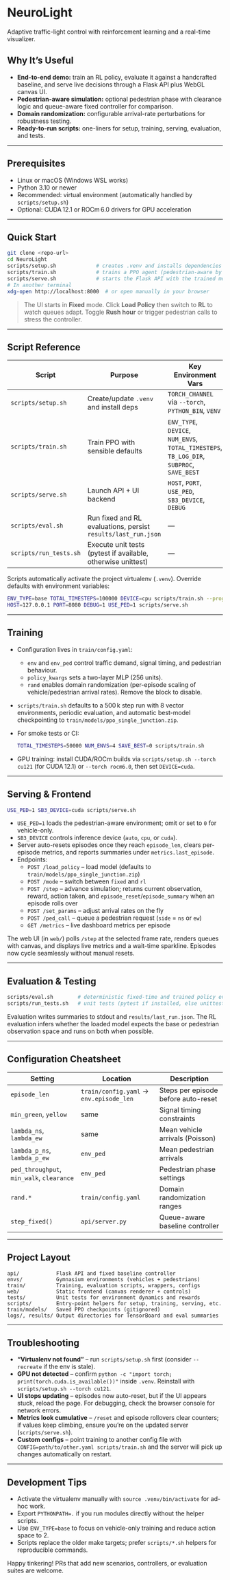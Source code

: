 # NeuroLight

Adaptive traffic-light control with reinforcement learning and a real-time visualizer.

## Why It’s Useful
- **End-to-end demo:** train an RL policy, evaluate it against a handcrafted baseline, and serve live decisions through a Flask API plus WebGL canvas UI.
- **Pedestrian-aware simulation:** optional pedestrian phase with clearance logic and queue-aware fixed controller for comparison.
- **Domain randomization:** configurable arrival-rate perturbations for robustness testing.
- **Ready-to-run scripts:** one-liners for setup, training, serving, evaluation, and tests.

---

## Prerequisites
- Linux or macOS (Windows WSL works)
- Python 3.10 or newer
- Recommended: virtual environment (automatically handled by `scripts/setup.sh`)
- Optional: CUDA 12.1 or ROCm 6.0 drivers for GPU acceleration

---

## Quick Start
```bash
git clone <repo-url>
cd NeuroLight
scripts/setup.sh             # creates .venv and installs dependencies
scripts/train.sh             # trains a PPO agent (pedestrian-aware by default)
scripts/serve.sh             # starts the Flask API with the trained model
# In another terminal
xdg-open http://localhost:8000  # or open manually in your browser
```

> The UI starts in **Fixed** mode. Click **Load Policy** then switch to **RL** to watch queues adapt. Toggle **Rush hour** or trigger pedestrian calls to stress the controller.

---

## Script Reference

| Script | Purpose | Key Environment Vars |
| --- | --- | --- |
| `scripts/setup.sh` | Create/update `.venv` and install deps | `TORCH_CHANNEL` via `--torch`, `PYTHON_BIN`, `VENV` |
| `scripts/train.sh` | Train PPO with sensible defaults | `ENV_TYPE`, `DEVICE`, `NUM_ENVS`, `TOTAL_TIMESTEPS`, `TB_LOG_DIR`, `SUBPROC`, `SAVE_BEST` |
| `scripts/serve.sh` | Launch API + UI backend | `HOST`, `PORT`, `USE_PED`, `SB3_DEVICE`, `DEBUG` |
| `scripts/eval.sh` | Run fixed and RL evaluations, persist `results/last_run.json` | — |
| `scripts/run_tests.sh` | Execute unit tests (pytest if available, otherwise unittest) | — |

Scripts automatically activate the project virtualenv (`.venv`). Override defaults with environment variables:

```bash
ENV_TYPE=base TOTAL_TIMESTEPS=100000 DEVICE=cpu scripts/train.sh --progress_bar
HOST=127.0.0.1 PORT=8080 DEBUG=1 USE_PED=1 scripts/serve.sh
```

---

## Training

- Configuration lives in `train/config.yaml`:
  - `env` and `env_ped` control traffic demand, signal timing, and pedestrian behaviour.
  - `policy_kwargs` sets a two-layer MLP (256 units).
  - `rand` enables domain randomization (per-episode scaling of vehicle/pedestrian arrival rates). Remove the block to disable.
- `scripts/train.sh` defaults to a 500 k step run with 8 vector environments, periodic evaluation, and automatic best-model checkpointing to `train/models/ppo_single_junction.zip`.
- For smoke tests or CI:

  ```bash
  TOTAL_TIMESTEPS=50000 NUM_ENVS=4 SAVE_BEST=0 scripts/train.sh
  ```

- GPU training: install CUDA/ROCm builds via `scripts/setup.sh --torch cu121` (for CUDA 12.1) or `--torch rocm6.0`, then set `DEVICE=cuda`.

---

## Serving & Frontend

```bash
USE_PED=1 SB3_DEVICE=cuda scripts/serve.sh
```

- `USE_PED=1` loads the pedestrian-aware environment; omit or set to `0` for vehicle-only.
- `SB3_DEVICE` controls inference device (`auto`, `cpu`, or `cuda`).
- Server auto-resets episodes once they reach `episode_len`, clears per-episode metrics, and reports summaries under `metrics.last_episode`.
- Endpoints:
  - `POST /load_policy` – load model (defaults to `train/models/ppo_single_junction.zip`)
  - `POST /mode` – switch between `fixed` and `rl`
  - `POST /step` – advance simulation; returns current observation, reward, action taken, and `episode_reset`/`episode_summary` when an episode rolls over
  - `POST /set_params` – adjust arrival rates on the fly
  - `POST /ped_call` – queue a pedestrian request (`side` = `ns` or `ew`)
  - `GET /metrics` – live dashboard metrics per episode

The web UI (in `web/`) polls `/step` at the selected frame rate, renders queues with canvas, and displays live metrics and a wait-time sparkline. Episodes now cycle seamlessly without manual resets.

---

## Evaluation & Testing

```bash
scripts/eval.sh        # deterministic fixed-time and trained policy evals
scripts/run_tests.sh   # unit tests (pytest if installed, else unittest)
```

Evaluation writes summaries to stdout and `results/last_run.json`. The RL evaluation infers whether the loaded model expects the base or pedestrian observation space and runs on both when possible.

---

## Configuration Cheatsheet

| Setting | Location | Description |
| --- | --- | --- |
| `episode_len` | `train/config.yaml` → `env.episode_len` | Steps per episode before auto-reset |
| `min_green`, `yellow` | same | Signal timing constraints |
| `lambda_ns`, `lambda_ew` | same | Mean vehicle arrivals (Poisson) |
| `lambda_p_ns`, `lambda_p_ew` | `env_ped` | Mean pedestrian arrivals |
| `ped_throughput`, `min_walk`, `clearance` | `env_ped` | Pedestrian phase settings |
| `rand.*` | `train/config.yaml` | Domain randomization ranges |
| `step_fixed()` | `api/server.py` | Queue-aware baseline controller |

---

## Project Layout

```
api/            Flask API and fixed baseline controller
envs/           Gymnasium environments (vehicles + pedestrians)
train/          Training, evaluation scripts, wrappers, configs
web/            Static frontend (canvas renderer + controls)
tests/          Unit tests for environment dynamics and rewards
scripts/        Entry-point helpers for setup, training, serving, etc.
train/models/   Saved PPO checkpoints (gitignored)
logs/, results/ Output directories for TensorBoard and eval summaries
```

---

## Troubleshooting

- **“Virtualenv not found”** – run `scripts/setup.sh` first (consider `--recreate` if the env is stale).
- **GPU not detected** – confirm `python -c "import torch; print(torch.cuda.is_available())"` inside `.venv`. Reinstall with `scripts/setup.sh --torch cu121`.
- **UI stops updating** – episodes now auto-reset, but if the UI appears stuck, reload the page. For debugging, check the browser console for network errors.
- **Metrics look cumulative** – `/reset` and episode rollovers clear counters; if values keep climbing, ensure you’re on the updated server (`scripts/serve.sh`).
- **Custom configs** – point training to another config file with `CONFIG=path/to/other.yaml scripts/train.sh` and the server will pick up changes automatically on restart.

---

## Development Tips

- Activate the virtualenv manually with `source .venv/bin/activate` for ad-hoc work.
- Export `PYTHONPATH=.` if you run modules directly without the helper scripts.
- Use `ENV_TYPE=base` to focus on vehicle-only training and reduce action space to 2.
- Scripts replace the older make targets; prefer `scripts/*.sh` helpers for reproducible commands.

Happy tinkering! PRs that add new scenarios, controllers, or evaluation suites are welcome.
